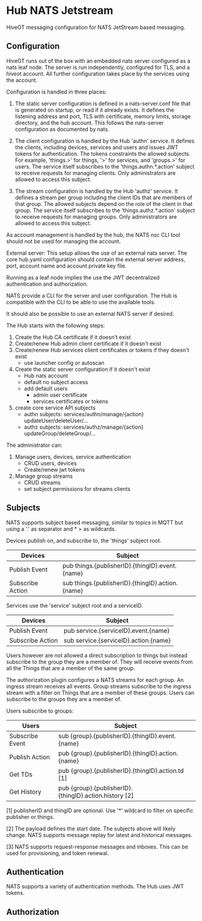 # Hub NATS Jetstream

HiveOT messaging configuration for NATS JetStream based messaging.


## Configuration

HiveOT runs out of the box with an embedded nats server configured as a nats leaf node. The server is run independently, configured for TLS, and a hiveot account. All further configuration takes place by the services using the account.

Configuration is handled in three places:
1. The static server configuration is defined in a nats-server.conf file that is generated on startup, or read if it already exists. It defines the listening address and port, TLS with certificate, memory limits, storage directory, and the hub account. This follows the nats-server configuration as documented by nats. 

2. The client configuration is handled by the Hub 'authn' service. It defines the clients, including devices, services and users and issues JWT tokens for authentication. The tokens constraints the allowed subjects. For example, 'things.>' for things, '>' for services, and 'groups.>' for users. The service itself subscribes to the 'things.authn.*.action' subject to receive requests for managing clients.  Only administrators are allowed to access this subject.

3. The stream configuration is handled by the Hub 'authz' service. It defines a stream per group including the client IDs that are members of that group. The allowed subjects depend on the role of the client in that group. The service itself subscribes to the 'things.authz.*.action' subject to receive requests for managing groups. Only administrators are allowed to access this subject.  

As account management is handled by the hub, the NATS nsc CLI tool should not be used for managing the account.

External server:
This setup allows the use of an external nats server. The core hub.yaml configuration should contain the external server address, port, account name and account private key file. 


Running as a leaf node implies the use the JWT decentralized authentication and authorization.  

NATS provide a CLI for the server and user configuration. The Hub is compatible with the CLI to be able to use the available tools.

It should also be possible to use an external NATS server if desired.

The Hub starts with the following steps:
1. Create the Hub CA certificate if it doesn't exist
2. Create/renew Hub admin client certificate if it doesn't exist
3. Create/renew Hub services client certificates or tokens if they doesn't exist
   - use launcher config or autoscan
4. Create the static server configuration if it doesn't exist
   - Hub nats account
   - default no subject access
   - add default users
     - admin user certificate
     - services certificates or tokens
3. create core service API subjects
    - authn subjects: services/authn/manage/{action} updateUser/deleteUser/...
    - authz subjects: services/authz/manage/{action} updateGroup/deleteGroup/...

The administrator can:
1. Manage users, devices, service authentication
   - CRUD users, devices
   - Create/renew jwt tokens
2. Manage group streams
   - CRUD streams
   - set subject permissions for streams clients



## Subjects

NATS supports subject based messaging, similar to topics in MQTT but using a '.' as separator and * > as wildcards.

Devices publish on, and subscribe to, the 'things' subject root.

| Devices          | Subject                                          |
|------------------|--------------------------------------------------|
| Publish Event    | pub things.{publisherID}.{thingID}.event.{name}  |
| Subscribe Action | sub things.{publisherID}.{thingID}.action.{name} |


Services use the 'service' subject root and a serviceID.

| Devices          | Subject                                |
|------------------|----------------------------------------|
| Publish Event    | pub service.{serviceID}.event.{name}   |
| Subscribe Action | sub service.{serviceID}.action.{name}  |


Users however are not allowed a direct subscription to things but instead subscribe to the group they are a member of. They will receive events from all the Things that are a member of the same group. 

The authorization plugin configures a NATS streams for each group. An ingress stream receives all events. Group streams subscribe to the ingress stream with a filter on Things that are a member of these groups. Users can subscribe to the groups they are a member of.


Users subscribe to groups:

| Users           | Subject                                                 |
|-----------------|---------------------------------------------------------|
| Subscribe Event | sub {group}.{publisherID}.{thingID}.event.{name}        |
| Publish Action  | pub {group}.{publisherID}.{thingID}.action.{name}       |
| Get TDs         | pub {group}.{publisherID}.{thingID}.action.td [1]       |
| Get History     | pub {group}.{publisherID}.{thingID}.action.history [2]  |


[1] publisherID and thingID are optional. Use '*' wildcard to filter on specific publisher or things.

[2] The payload defines the start date.
The subjects above will likely change. NATS supports message replay for latest and historical messages.  

[3] NATS supports request-response messages and inboxes. This can be used for provisioning, and token renewal. 



## Authentication 

NATS supports a variety of authentication methods. The Hub uses JWT tokens.


## Authorization

